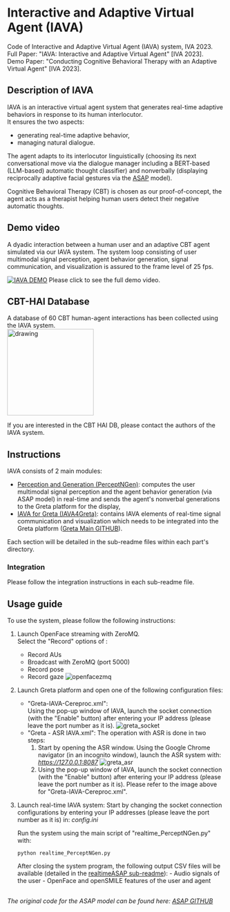 # Interactive and Adaptive Virtual Agent (IAVA)
Code of Interactive and Adaptive Virtual Agent (IAVA) system, IVA 2023.\
Full Paper: "IAVA: Interactive and Adaptive Virtual Agent" [IVA 2023].\
Demo Paper: "Conducting Cognitive Behavioral Therapy with an Adaptive Virtual Agent" [IVA 2023].

## Description of IAVA
IAVA is an interactive virtual agent system that generates real-time adaptive behaviors in response to its human interlocutor.\
It ensures the two aspects:
- generating real-time adaptive behavior,
- managing natural dialogue.

The agent adapts to its interlocutor linguistically (choosing its next conversational move via the dialogue manager including a BERT-based (LLM-based) automatic thought classifier) and nonverbally (displaying reciprocally adaptive facial gestures via the [ASAP](https://github.com/jieywoo/ASAP/tree/main) model).

Cognitive Behavioral Therapy (CBT) is chosen as our proof-of-concept, the agent acts as a therapist helping human users detect their negative automatic thoughts.

## Demo video
A dyadic interaction between a human user and an adaptive CBT agent simulated via our IAVA system. The system loop consisting of user multimodal signal perception, agent behavior generation, signal communication, and visualization is assured to the frame level of 25 fps.

[![IAVA DEMO](https://github.com/jieywoo/IAVA/assets/44306168/a4cea035-26f4-4574-ad81-9b3145cfaa98)](http://www.youtube.com/watch?v=9aZeSUxhf60)
Please click to see the full demo video.

## CBT-HAI Database
A database of 60 CBT human-agent interactions has been collected using the IAVA system.\
<img src="https://github.com/jieywoo/IAVA/assets/44306168/6ae520d3-b78e-4a77-a0fb-f9d03399a52f" alt="drawing" width="200"/>

If you are interested in the CBT HAI DB, please contact the authors of the IAVA system.

## Instructions
IAVA consists of 2 main modules:
- [Perception and Generation (PerceptNGen)](https://github.com/jieywoo/IAVA/tree/main/PerceptNGen): computes the user multimodal signal perception and the agent behavior generation (via ASAP model) in real-time and sends the agent's nonverbal generations to the Greta platform for the display,
- [IAVA for Greta (IAVA4Greta)](https://github.com/jieywoo/IAVA/tree/main/IAVA4Greta): contains IAVA elements of real-time signal communication and visualization which needs to be integrated into the Greta platform ([Greta Main GITHUB](https://github.com/isir/greta/tree/gpl-grimaldi)).

Each section will be detailed in the sub-readme files within each part's directory.

### Integration
Please follow the integration instructions in each sub-readme file.

## Usage guide
To use the system, please follow the following instructions:
1. Launch OpenFace streaming with ZeroMQ.\
   Select the "Record" options of :
    - Record AUs
    - Broadcast with ZeroMQ (port 5000)
    - Record pose
    - Record gaze
  ![openfacezmq](https://user-images.githubusercontent.com/44306168/223973351-1009bc81-34be-4747-83e2-4436a509ce5d.png)
2. Launch Greta platform and open one of the following configuration files:
    - "Greta-IAVA-Cereproc.xml":\
    Using the pop-up window of IAVA, launch the socket connection (with the "Enable" button) after entering your IP address (please leave the port number as it is).
    ![greta_socket](https://user-images.githubusercontent.com/44306168/223976415-0fa9620e-a079-4f30-b11f-0f2f82453be9.PNG)
    - "Greta - ASR IAVA.xml":
    The operation with ASR is done in two steps:
      1. Start by opening the ASR window. Using the Google Chrome navigator (in an incognito window), launch the ASR system with: *https://127.0.0.1:8087*
      ![greta_asr](https://user-images.githubusercontent.com/44306168/223978045-69ed7bb4-9570-46fc-bb4a-a664fd62c9f1.PNG)
      2. Using the pop-up window of IAVA, launch the socket connection (with the "Enable" button) after entering your IP address (please leave the port number as it is).
      Please refer to the image above for "Greta-IAVA-Cereproc.xml".
3. Launch real-time IAVA system:
    Start by changing the socket connection configurations by entering your IP addresses (please leave the port number as it is) in: *config.ini* 
    
    Run the system using the main script of "realtime_PerceptNGen.py" with:
    ```
    python realtime_PerceptNGen.py
    ```
    After closing the system program, the following output CSV files will be available (detailed in the [realtimeASAP sub-readme](https://github.com/jieywoo/IAVA/blob/main/PerceptNGen/README.md)):
        - Audio signals of the user
        - OpenFace and openSMILE features of the user and agent
    
##
*The original code for the ASAP model can be found here: [ASAP GITHUB](https://github.com/jieywoo/ASAP)*
